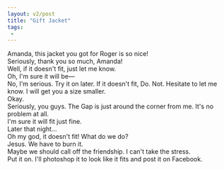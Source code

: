 ```yaml
---
layout: v2/post
title: "Gift Jacket"
tags:
 -
---
```


<div class="frames">
  <div class="frame pulp yellow">
    <div class="bubble mary">
      Amanda, this jacket you got for Roger is so nice!
    </div>
    <div class="bubble roger middle">
      Seriously, thank you so much, Amanda!
    </div>
    <div class="bubble right bottom">
      Well, if it doesn't fit, just let me know.
    </div>
  </div>
  <div class="frame pulp yellow">
    <div class="bubble mary">
      Oh, I'm sure it will be&mdash;
    </div>
    <div class="bubble right middle">
      No, I'm serious. Try it on later. If it doesn't fit, 
      Do. Not. Hesitate to let me know. I will get you a size smaller.
    </div>
    <div class="bubble roger bottom">
      Okay.
    </div>
  </div>
  <div class="frame pulp yellow">
    <div class="bubble right">
      Seriously, you guys. The Gap is just around the corner from me.
      It's no problem at all.
    </div>
    <div class="bubble bottom mary">
      I'm sure it will fit just fine.
    </div>
  </div>
  <div class="frame caption-top">
    <aside>Later that night...</aside>
    <div class="bubble roger">
      Oh my god, it doesn't fit! What do we do?
    </div>
    <div class="bubble mary right middle">
      Jesus. We have to burn it.
    </div>
  </div>
  <div class="frame">
    <div class="bubble roger">
      Maybe we should call off the friendship. I can't take the stress.
    </div>
    <div class="bubble right middle mary">
      Put it on. I'll photoshop it to look like it fits and post it on Facebook.
    </div>
  </div>
</div>

<div data-img="giftjacket"></div>
